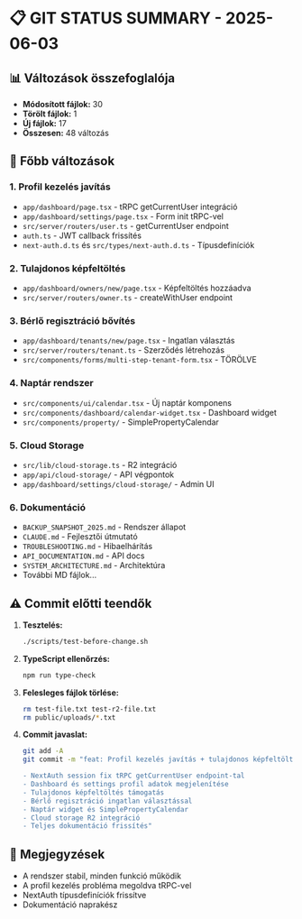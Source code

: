 # 📋 GIT STATUS SUMMARY - 2025-06-03

## 📊 Változások összefoglalója
- **Módosított fájlok:** 30
- **Törölt fájlok:** 1  
- **Új fájlok:** 17
- **Összesen:** 48 változás

## 🔧 Főbb változások

### 1. Profil kezelés javítás
- `app/dashboard/page.tsx` - tRPC getCurrentUser integráció
- `app/dashboard/settings/page.tsx` - Form init tRPC-vel
- `src/server/routers/user.ts` - getCurrentUser endpoint
- `auth.ts` - JWT callback frissítés
- `next-auth.d.ts` és `src/types/next-auth.d.ts` - Típusdefiníciók

### 2. Tulajdonos képfeltöltés
- `app/dashboard/owners/new/page.tsx` - Képfeltöltés hozzáadva
- `src/server/routers/owner.ts` - createWithUser endpoint

### 3. Bérlő regisztráció bővítés
- `app/dashboard/tenants/new/page.tsx` - Ingatlan választás
- `src/server/routers/tenant.ts` - Szerződés létrehozás
- `src/components/forms/multi-step-tenant-form.tsx` - TÖRÖLVE

### 4. Naptár rendszer
- `src/components/ui/calendar.tsx` - Új naptár komponens
- `src/components/dashboard/calendar-widget.tsx` - Dashboard widget
- `src/components/property/` - SimplePropertyCalendar

### 5. Cloud Storage
- `src/lib/cloud-storage.ts` - R2 integráció
- `app/api/cloud-storage/` - API végpontok
- `app/dashboard/settings/cloud-storage/` - Admin UI

### 6. Dokumentáció
- `BACKUP_SNAPSHOT_2025.md` - Rendszer állapot
- `CLAUDE.md` - Fejlesztői útmutató
- `TROUBLESHOOTING.md` - Hibaelhárítás
- `API_DOCUMENTATION.md` - API docs
- `SYSTEM_ARCHITECTURE.md` - Architektúra
- További MD fájlok...

## ⚠️ Commit előtti teendők

1. **Tesztelés:**
   ```bash
   ./scripts/test-before-change.sh
   ```

2. **TypeScript ellenőrzés:**
   ```bash
   npm run type-check
   ```

3. **Felesleges fájlok törlése:**
   ```bash
   rm test-file.txt test-r2-file.txt
   rm public/uploads/*.txt
   ```

4. **Commit javaslat:**
   ```bash
   git add -A
   git commit -m "feat: Profil kezelés javítás + tulajdonos képfeltöltés + naptár rendszer

   - NextAuth session fix tRPC getCurrentUser endpoint-tal
   - Dashboard és settings profil adatok megjelenítése
   - Tulajdonos képfeltöltés támogatás
   - Bérlő regisztráció ingatlan választással
   - Naptár widget és SimplePropertyCalendar
   - Cloud storage R2 integráció
   - Teljes dokumentáció frissítés"
   ```

## 📝 Megjegyzések

- A rendszer stabil, minden funkció működik
- A profil kezelés probléma megoldva tRPC-vel
- NextAuth típusdefiníciók frissítve
- Dokumentáció naprakész